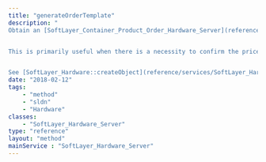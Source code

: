 ```yaml
---
title: "generateOrderTemplate"
description: "
Obtain an [SoftLayer_Container_Product_Order_Hardware_Server](reference/datatypes/SoftLayer_Container_Product_Order_Hardware_Server) that can be sent to [SoftLayer_Product_Order::verifyOrder](reference/services/SoftLayer_Product_Order/verifyOrder) or [SoftLayer_Product_Order::placeOrder](reference/services/SoftLayer_Product_Order/placeOrder). 


This is primarily useful when there is a necessity to confirm the price which will be charged for an order. 


See [SoftLayer_Hardware::createObject](reference/services/SoftLayer_Hardware/createObject) for specifics on the requirements of the template object parameter. "
date: "2018-02-12"
tags:
    - "method"
    - "sldn"
    - "Hardware"
classes:
    - "SoftLayer_Hardware_Server"
type: "reference"
layout: "method"
mainService : "SoftLayer_Hardware_Server"
---
```

